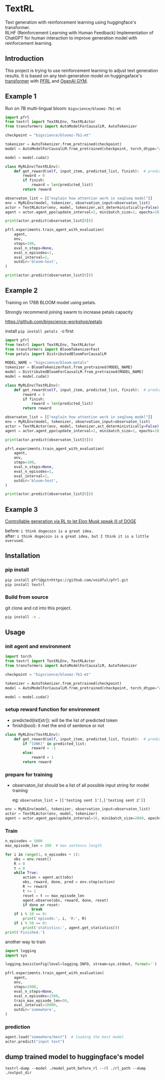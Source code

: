 # TextRL

Text generation with reinforcement learning using huggingface's transformer.  
RLHF (Reinforcement Learning with Human Feedback)
Implementation of ChatGPT for human interaction to improve generation model with reinforcement learning.

## Introduction

This project is trying to use reinforcement learning to adjust text generation results. It is based on any
text-generation model on huggingaface's [transformer](https://github.com/huggingface/transformers)
with [PFRL](https://github.com/pfnet/pfrl) and [OpenAI GYM](https://gym.openai.com).

## Example 1

Run on 7B multi-lingual bloom: `bigscience/bloomz-7b1-mt`
```python
import pfrl
from textrl import TextRLEnv, TextRLActor
from transformers import AutoModelForCausalLM, AutoTokenizer

checkpoint = "bigscience/bloomz-7b1-mt"

tokenizer = AutoTokenizer.from_pretrained(checkpoint)
model = AutoModelForCausalLM.from_pretrained(checkpoint, torch_dtype="auto", device_map="auto")

model = model.cuda()

class MyRLEnv(TextRLEnv):
    def get_reward(self, input_item, predicted_list, finish):  # predicted will be the list of predicted token
        reward = 0
        if finish:
            reward = len(predicted_list)
        return reward

observaton_list = [["explain how attention work in seq2seq model"]]
env = MyRLEnv(model, tokenizer, observation_input=observaton_list)
actor = TextRLActor(env, model, tokenizer,act_deterministically=False)
agent = actor.agent_ppo(update_interval=2, minibatch_size=2, epochs=10)

print(actor.predict(observaton_list[0]))

pfrl.experiments.train_agent_with_evaluation(
    agent,
    env,
    steps=100,
    eval_n_steps=None,
    eval_n_episodes=1,       
    eval_interval=2,
    outdir='bloom—test', 
)

print(actor.predict(observaton_list[0]))
```

## Example 2
Training on 176B BLOOM model using petals.   

Strongly recommend joining swarm to increase petals capacity

https://github.com/bigscience-workshop/petals

install `pip install petals -U` first
```python
import pfrl
from textrl import TextRLEnv, TextRLActor
from transformers import BloomTokenizerFast 
from petals import DistributedBloomForCausalLM

MODEL_NAME = "bigscience/bloom-petals"
tokenizer = BloomTokenizerFast.from_pretrained(MODEL_NAME)
model = DistributedBloomForCausalLM.from_pretrained(MODEL_NAME)
model = model.cuda()

class MyRLEnv(TextRLEnv):
    def get_reward(self, input_item, predicted_list, finish):  # predicted will be the list of predicted token
        reward = 0
        if finish:
            reward = len(predicted_list)
        return reward

observaton_list = [["explain how attention work in seq2seq model"]]
env = MyRLEnv(model, tokenizer, observation_input=observaton_list)
actor = TextRLActor(env, model, tokenizer,act_deterministically=False)
agent = actor.agent_ppo(update_interval=2, minibatch_size=2, epochs=10)

print(actor.predict(observaton_list[0]))

pfrl.experiments.train_agent_with_evaluation(
    agent,
    env,
    steps=100,
    eval_n_steps=None,
    eval_n_episodes=1,       
    eval_interval=2,
    outdir='bloom—test', 
)

print(actor.predict(observaton_list[0]))
```

## Example 3

[Controllable generation via RL to let Elon Musk speak ill of DOGE
](https://voidful.dev/jupyter/2022/12/10/textrl-elon-musk.html)

before: `i think dogecoin is a great idea.`    
after: `i think dogecoin is a great idea, but I think it is a little overused.`

## Installation

### pip install

```bash
pip install pfrl@git+https://github.com/voidful/pfrl.git
pip install textrl
```

### Build from source

git clone and cd into this project.

```bash
pip install -e .
```

## Usage

### init agent and environment

```python
import torch
from textrl import TextRLEnv, TextRLActor
from transformers import AutoModelForCausalLM, AutoTokenizer

checkpoint = "bigscience/bloomz-7b1-mt"

tokenizer = AutoTokenizer.from_pretrained(checkpoint)
model = AutoModelForCausalLM.from_pretrained(checkpoint, torch_dtype="auto", device_map="auto")

model = model.cuda()


```

### setup reward function for environment

* predicted(list[str]): will be the list of predicted token
* finish(bool): it met the end of sentence or not

```python
class MyRLEnv(TextRLEnv):
    def get_reward(self, input_item, predicted_list, finish):  # predicted will be the list of predicted token
        if "[UNK]" in predicted_list:
            reward = -1
        else:
            reward = 1
        return reward
```

### prepare for training

* observaton_list should be a list of all possible input string for model training
  
  eg: `observaton_list = [['testing sent 1'],['testing sent 2']]`

```python
env = MyRLEnv(model, tokenizer, observation_input=observaton_list)
actor = TextRLActor(env, model, tokenizer)
agent = actor.agent_ppo(update_interval=10, minibatch_size=2000, epochs=20)
```

### Train

```python
n_episodes = 1000
max_episode_len = 200  # max sentence length

for i in range(1, n_episodes + 1):
    obs = env.reset()
    R = 0
    t = 0
    while True:
        action = agent.act(obs)
        obs, reward, done, pred = env.step(action)
        R += reward
        t += 1
        reset = t == max_episode_len
        agent.observe(obs, reward, done, reset)
        if done or reset:
            break
    if i % 10 == 0:
        print('episode:', i, 'R:', R)
    if i % 50 == 0:
        print('statistics:', agent.get_statistics())
print('Finished.')
```

another way to train

```python
import logging
import sys

logging.basicConfig(level=logging.INFO, stream=sys.stdout, format='')

pfrl.experiments.train_agent_with_evaluation(
    agent,
    env,
    steps=1000,
    eval_n_steps=None,
    eval_n_episodes=1500,
    train_max_episode_len=50,
    eval_interval=10000,
    outdir='somewhere',
)
```

### prediction

```python
agent.load("somewhere/best")  # loading the best model
actor.predict("input text")
```

## dump trained model to huggingface's model

```shell
textrl-dump --model ./model_path_before_rl --rl ./rl_path --dump ./output_dir
```
